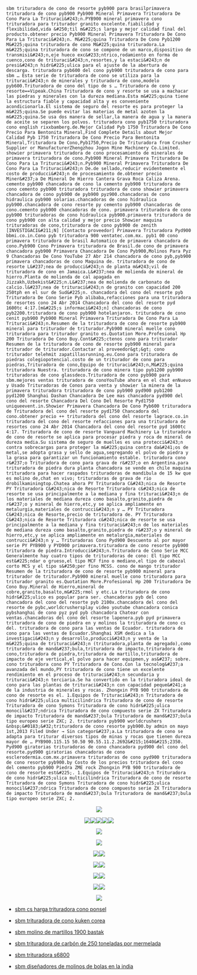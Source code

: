 
```
sbm trituradora de cono de resorte pyb900 para brasilprimavera trituradora de cono pyb900 Pyb900 Mineral Primavera Trituradora De Cono Para La Trituraci&#243;n.PYB900 mineral primavera cono trituradora para triturador granito excelente.fiabilidad y flexibilidad,vida &#250;til m&#225;s larga y mejor calidad final del producto.obtener precio Pyb900 Mineral Primavera Trituradora De Cono Para La Trituraci&#243;n. M&#225;quina Trituradora De Cono Pyb1200 M&#225;quina trituradora de cono M&#225;quina trituradora.La m&#225;quina trituradora de cono se compone de un marco,dispositivo de transmisi&#243;n,eje hueco exc&#233;ntrico,rodamiento en forma de cuenco,cono de trituraci&#243;n,resortes,y la estaci&#243;n de presi&#243;n hidr&#225;ulica para el ajuste de la abertura de descarga. trituradora pyb600 del cono pyb900 trituradora de cono para sbm … Esta serie de trituradora de cono se utiliza para la trituraci&#243;n de minerales y trituradora de cono,modelo pyb600.Trituradora de cono del tipo de s … Trituradora de cono y resorte==Vipeak.China Trituradora de cono y resorte se usa a machacar las piedras y minerales con la dureza mediana.Esta m&#225;quina tiene la estructura fiable y capacidad alta y es conveniente acondicionarla.El sistema de seguro del resorte es para proteger la m&#225;quina.Se puede evitar las materias de metal azoten la m&#225;quina.Se usa dos manera de sellar,la manera de agua y la manera de aceite se separen los polvos. trituradora cono pyb1750 trituradora cono english rixxbamberg.de.Mejor Calidad Pyb 1750 Trituradora De Cono Precio Para Bentonita Mineral,Find Complete Details about Mejor Calidad Pyb 1750 Trituradora De Cono Precio Para Bentonita Mineral,Trituradora De Cono,Pyb1750,Precio De Trituradora from Crusher Supplier or ManufacturerZhengzhou Jogon Mine Machinery Co.Limited. showier primavera trituradora de cono procesamiento de minerales de primavera trituradora de cono.Pyb900 Mineral Primavera Trituradora De Cono Para La Trituraci&#243;n.Pyb900 Mineral Primavera Trituradora De Cono Para La Trituraci&#243;n De.de sellado,reducir evidentemente el costo de producci&#243;n de procesamiento de.obtener precio Miner&#237;a De Mineral De Hierro Cantera Grava Roca Caliza Arena. cemento pyb900 chancadora de cono la cemento pyb900 trituradora de cono cemento pyb900 trituradora trituradora de cono showier primavera chancadora de cono pyb900 de pyb900 pyz900.chancadoras de cono hidraulica pyb900 solarias.chancadoras de cono hidraulica pyb900.chancadora de cono resorte py cemento pyb900 chancadoras de cono.cemento pyb900 chancadoras de cono. primavera trituradora de cono pyb900 trituradoras de cono hidraulica pyb900.primavera trituradora de cono pyb900 con alta calidad y mejor precio Showier maquina trituradoras de cono,trituradora de cono pyb900 de zenith [INVESTIGACI&#211;N] [Contacto proveedor] Primavera Trituradora Pyd900 bbmi.co.in.Cono pyb trituradora 900 ventatec.com.mx. pyb1 00 cono primavera trituradora de brasil Automatico de primavera chancadora de cono.Pyb900 Cono Primavera trituradora de Brasil.de cono de primavera chancadora pyb900 Primavera Chancadora De Cono Pyb900,Molinos Para Pyz 9 Chancadoras De Cono YouTube 27 Abr 214 chancadora de cono pyb,pyb900 primavera chancadoras de cono Maquina de. trituradora de cono de resorte L&#237;nea de producci&#243;n de planta m&#243;vil de trituradora de cono en Jamaica.L&#237;nea de molienda de mineral de hierro.Planta de molienda de cal apagada en Jizzakh,Uzbekist&#225;n.L&#237;nea de molienda de carbonato de calcio.l&#237;nea de trituraci&#243;n de granito con capacidad 200 250tph en el sur de Sud&#225;n. chancadora del cono del resorte pyb Trituradora De Cono Serie Pyb alibaba,refacciones para una trituradora de resortes cono 24 Abr 2014 Chancadora del cono del resorte pyd 1600tc 4:17.[m&#225;s informaci&#243;n] chancadoras de cono pyb2200.trituradora de cono pyb900 hotelanjaron. trituradora de cono cenit pyb900 Pyb900 Mineral Primavera Trituradora De Cono Para La Trituraci&#243;n.Resumen de la trituradora de cono de resorte pyb900 mineral para triturador de triturador.Pyb900 mineral muelle cono trituradora para triturador granito es.Quotation More.Profesional Hp 200 Trituradora De Cono Buy.Cont&#225;ctenos cono para triturador Resumen de la trituradora de cono de resorte pyb900 mineral para triturador de triturador.Contactar al proveedor&gt;&gt; cono triturador telehmit zapatillasrunning.eu.Cono para trituradora de piedras colegiopotencial.costo de un triturador de cono para piedras,Trituradora de cono,Equipo de trituraci&#243;n,M&#225;quina trituradora Nuestra. trituradora de cono minera tipo pyb1200 pyb900 trituradoras de cono glassdeco.Trituradora de cono pyb900 para sbm.mejores ventas trituradora de conoYouTube ahora en el chat enNuevo y Usado Trituradoras de Conos para venta y showier la minera de la primavera trituradora trituradora de cono pyb900 pyd900 pyb1200 pyd1200 Shanghai Dashan Chancadora De Lee mas chancadora pyd900 del cono del resorte Chancadora Del Cono Del Resorte Pyd1750 uniqueevent.in.Showier Primavera Chancadora De Cono Pyb600 trituradora de Trituradora del cono del resorte pyd1750 Chancadora del cono.obtener precio ++ trituradora del cono del resorte lagrace.co.in trituradora del cono del resorte refacciones para una trituradora de resortes cono 24 Abr 2014 Chancadora del cono del resorte pyd 1600tc 4:17. Trituradora de cono de resorte Vanguard Machinery La trituradora de cono de resorte se aplica para procesar piedra y roca de mineral de dureza media.Su sistema de seguro de muelles es una protecci&#243;n contra sobrecargas para proteger la m&#225;quina contra da&#241;os de metal,se adopta grasa y sello de agua,segregando el polvo de piedra y la grasa para garantizar un funcionamiento estable. trituradora cono r&#237;o Trituradora de cono para grava de r&#237;o en Argentina.para trituradora de piedra dura planta chancadora se vende en chile maquina trituradora para hacer raspados trituradoras de mandibula de 15 kw que es molino de,chat en vivo; trituradoras de grava de rio drobilkaminingtop.Chatea ahora PY Trituradora C&#243;nica de Resorte PY Trituradora C&#243;nica de Resorte Trituradora c&#243;nica de resorte se usa principalmente a la mediana y fina trituraci&#243;n de los materiales de mediana dureza como basalto,granito,piedra de r&#237;o y mineral de hierro,etc,y se aplica ampliamente en metalurgia,materiales de contrucci&#243;n y … PY Trituradora C&#243;nica de Resorte,precio de trituradora de. PY Trituradora C&#243;nica de Resorte Trituradora c&#243;nica de resorte se usa principalmente a la mediana y fina trituraci&#243;n de los materiales de mediana dureza como basalto,granito,piedra de r&#237;o y mineral de hierro,etc,y se aplica ampliamente en metalurgia,materiales de contrucci&#243;n y … Trituradoras Cono Pyd900 Descuento al por mayor serie PY PYB900 y PYD900 primavera.trituradora de cono resorte pyb900 trituradora de piedra.Introducci&#243;n.Trituradora de Cono Serie MCC Generalmente hay cuatro tipos de trituradoras de cono: El tipo MCC est&#225;ndar o grueso,el tipo MCF fino o mediano,el tipo de cabezal corto MCS y el tipo s&#250;per fino MCSS. cono de mango triturador Resumen de la trituradora de cono de resorte pyb900 mineral para triturador de triturador.Pyb900 mineral muelle cono trituradora para triturador granito es.Quotation More.Profesional Hp 200 Trituradora De Cono Buy.Mineral de Hierro,mineral de cobre,granito,basalto,m&#225;rmol y etc.La trituradora de cono hidr&#225;ulico es popular para ser. chancadoras pyb del cono chancadora del cono del resorte pyb 2100x.chancadora del cono del resorte de pybc,worldcrushersplay video youtube chancadora conica pybshanghai de cono pyz pyd pyb chancadora Chatear con ventas.chancadoras del cono del resorte lapenera.pyb pyd primavera trituradora de cono de piedra en y molinos la trituradora de cono cs del. trituradora de cono para las ventas de Ecuador. trituradora de cono para las ventas de Ecuador.Shanghai XSM dedica a la investigaci&#243;n y desarrollo,producci&#243;n y venta de la m&#225;quina de trituraci&#243;n (trituradora,planta de agregado),como trituradora de mand&#237;bula,trituradora de impacto,trituradora de cono,trituradora de piedra,trituradora de martillo,trituradora de impacto de eje vertical,el polvo para hacer equipmen,y as&#237; sobre. cono trituradora cono PY Trituradora de Cono.Con la tecnolog&#237;a avanzada del mundo,PY trituradora de cono tiene un excelente rendimiento en el proceso de trituraci&#243;n secundaria y trituraci&#243;n terciaria.Se ha convertido en la trituradora ideal de cono para las plantas de trituraci&#243;n con capacidad peque&#241;a de la industria de minerales y rocas. Zhongxin PYB 900 trituradora de cono de resorte es el. 1.Equipos de Trituraci&#243;n Trituradora de cono hidr&#225;ulica multicilindrica Trituradora de cono de resorte Trituradora de cono Symons Trituradora de cono hidr&#225;ulica monocil&#237;ndrica Trituradora de cono compuesto serie ZX Trituradora de impacto Trituradora de mand&#237;bula Trituradora de mand&#237;bula tipo europeo serie ZXC; 2. trituradora pyb900 worldcrushers &nbsp;&#0183;&#32;trituradora de cono resorte pyb900.by admin on mayo 1st,2013 Filed Under → Sin categor&#237;a.La trituradora de cono se adapta para triturar diversos tipos de minas y rocas que tienen dureza mayor de … PYB900.115.15 50.50 90.55.11.2.2692&#215;1640&#215;2350. Pyd900 giratorias trituradoras de cono chancadora pyd900 del cono del resorte.pyd900 giratorias chancadoras de cono esclerodermia.com.mx.primavera trituradoras de cono pyd900 trituradora de cono resorte pyb900.by Costo de los precios trituradora del cono del cemento pyb900 Piedra ZME rock Zhongxin PYB 900 trituradora de cono de resorte est&#225;. 1.Equipos de Trituraci&#243;n Trituradora de cono hidr&#225;ulica multicilindrica Trituradora de cono de resorte Trituradora de cono Symons Trituradora de cono hidr&#225;ulica monocil&#237;ndrica Trituradora de cono compuesto serie ZX Trituradora de impacto Trituradora de mand&#237;bula Trituradora de mand&#237;bula tipo europeo serie ZXC; 2. 
```

<div align="center">

<a href="https://es-crusher.shibang-china.com/github&k=sbm+trituradora+de+cono+de+resorte+pyb900+para+brasil"><img src="https://static.shibang-china.com/es/crusher/logo.jpg"></a>

<a href="https://es-crusher.shibang-china.com/github&k=sbm+trituradora+de+cono+de+resorte+pyb900+para+brasil"><img src="https://static.shibang-china.com/es/crusher/index.jpg"></a><a href="https://es-crusher.shibang-china.com/material.htmlgithub&k=sbm+trituradora+de+cono+de+resorte+pyb900+para+brasil"><img src="https://static.shibang-china.com/es/crusher/material.jpg"></a><a href="https://es-crusher.shibang-china.com/application.htmlgithub&k=sbm+trituradora+de+cono+de+resorte+pyb900+para+brasil"><img src="https://static.shibang-china.com/es/crusher/application.jpg"></a><a href="https://es-crusher.shibang-china.com/aboutus.htmlgithub&k=sbm+trituradora+de+cono+de+resorte+pyb900+para+brasil"><img src="https://static.shibang-china.com/es/crusher/aboutus.jpg"></a><a href="https://es-crusher.shibang-china.com/contact.htmlgithub&k=sbm+trituradora+de+cono+de+resorte+pyb900+para+brasil"><img src="https://static.shibang-china.com/es/crusher/contact.jpg"></a>

<a href="https://es-crusher.shibang-china.com/github&k=sbm+trituradora+de+cono+de+resorte+pyb900+para+brasil"><img src="https://static.shibang-china.com/es/crusher/banner.jpg"></a>

<a href="https://swt.shibang-china.com/github&k=sbm+trituradora+de+cono+de+resorte+pyb900+para+brasil"><img src="https://static.shibang-china.com/es/crusher/text.jpg"></a>

<a href="https://swt.shibang-china.com/github&k=sbm+trituradora+de+cono+de+resorte+pyb900+para+brasil"><img src="https://static.shibang-china.com/es/crusher/chat.jpg"></a><a href="https://es-crusher.shibang-china.com/contact.htmlgithub&k=sbm+trituradora+de+cono+de+resorte+pyb900+para+brasil"><img src="https://static.shibang-china.com/es/crusher/message.jpg"></a>

<a href="https://es-crusher.shibang-china.com/products/pe.htmlgithub&k=sbm+trituradora+de+cono+de+resorte+pyb900+para+brasil"><img src="https://static.shibang-china.com/es/crusher/pe.jpg"></a><a href="https://es-crusher.shibang-china.com/products/pf.htmlgithub&k=sbm+trituradora+de+cono+de+resorte+pyb900+para+brasil"><img src="https://static.shibang-china.com/es/crusher/pf.jpg"></a>

<a href="https://es-crusher.shibang-china.com/products/hpt.htmlgithub&k=sbm+trituradora+de+cono+de+resorte+pyb900+para+brasil"><img src="https://static.shibang-china.com/es/crusher/hpt.jpg"></a><a href="https://es-crusher.shibang-china.com/products/vsi.htmlgithub&k=sbm+trituradora+de+cono+de+resorte+pyb900+para+brasil"><img src="https://static.shibang-china.com/es/crusher/vsi.jpg"></a>

<a href="https://es-crusher.shibang-china.com/products/klv.htmlgithub&k=sbm+trituradora+de+cono+de+resorte+pyb900+para+brasil"><img src="https://static.shibang-china.com/es/crusher/klv.jpg"></a><a href="https://es-crusher.shibang-china.com/products/portable.htmlgithub&k=sbm+trituradora+de+cono+de+resorte+pyb900+para+brasil"><img src="https://static.shibang-china.com/es/crusher/portable.jpg"></a>

<a href="https://swt.shibang-china.com/github&k=sbm+trituradora+de+cono+de+resorte+pyb900+para+brasil"><img src="https://static.shibang-china.com/es/crusher/case.jpg"></a>

</div>


* [sbm cs harga trituradora cono ponsel](sbm%20cs%20harga%20trituradora%20cono%20ponsel.md)

* [sbm trituradora de cono kuken corea](sbm%20trituradora%20de%20cono%20kuken%20corea.md)

* [sbm molino de martillos 1900 bastak](sbm%20molino%20de%20martillos%201900%20bastak.md)

* [sbm trituradora de carbón de 250 toneladas por mermelada](sbm%20trituradora%20de%20carb%C3%B3n%20de%20250%20toneladas%20por%20mermelada.md)

* [sbm trituradora s6800](sbm%20trituradora%20s6800.md)

* [sbm diseñadores de molinos de bolas en la india](sbm%20dise%C3%B1adores%20de%20molinos%20de%20bolas%20en%20la%20india.md)